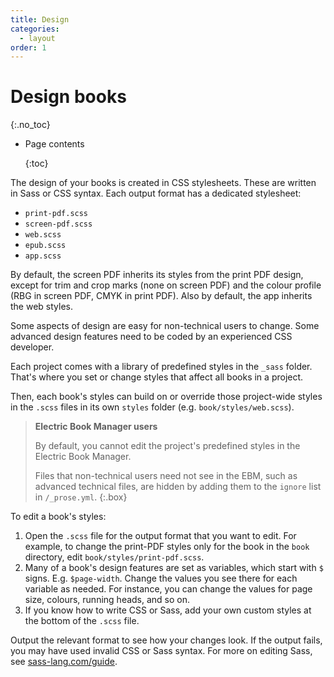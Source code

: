 ```yaml
---
title: Design
categories:
  - layout
order: 1
---
```


# Design books

{:.no\_toc}

* Page contents

  {:toc}

The design of your books is created in CSS stylesheets. These are written in Sass or CSS syntax. Each output format has a dedicated stylesheet:

* `print-pdf.scss`
* `screen-pdf.scss`
* `web.scss`
* `epub.scss`
* `app.scss`

By default, the screen PDF inherits its styles from the print PDF design, except for trim and crop marks \(none on screen PDF\) and the colour profile \(RBG in screen PDF, CMYK in print PDF\). Also by default, the app inherits the web styles.

Some aspects of design are easy for non-technical users to change. Some advanced design features need to be coded by an experienced CSS developer.

Each project comes with a library of predefined styles in the `_sass` folder. That's where you set or change styles that affect all books in a project.

Then, each book's styles can build on or override those project-wide styles in the `.scss` files in its own `styles` folder \(e.g. `book/styles/web.scss`\).

> **Electric Book Manager users**
>
> By default, you cannot edit the project's predefined styles in the Electric Book Manager.
>
> Files that non-technical users need not see in the EBM, such as advanced technical files, are hidden by adding them to the `ignore` list in `/_prose.yml`. {:.box}

To edit a book's styles:

1. Open the `.scss` file for the output format that you want to edit. For example, to change the print-PDF styles only for the book in the `book` directory, edit `book/styles/print-pdf.scss`.
2. Many of a book's design features are set as variables, which start with `$` signs. E.g. `$page-width`. Change the values you see there for each variable as needed. For instance, you can change the values for page size, colours, running heads, and so on.
3. If you know how to write CSS or Sass, add your own custom styles at the bottom of the `.scss` file.

Output the relevant format to see how your changes look. If the output fails, you may have used invalid CSS or Sass syntax. For more on editing Sass, see [sass-lang.com/guide](http://sass-lang.com/guide).

